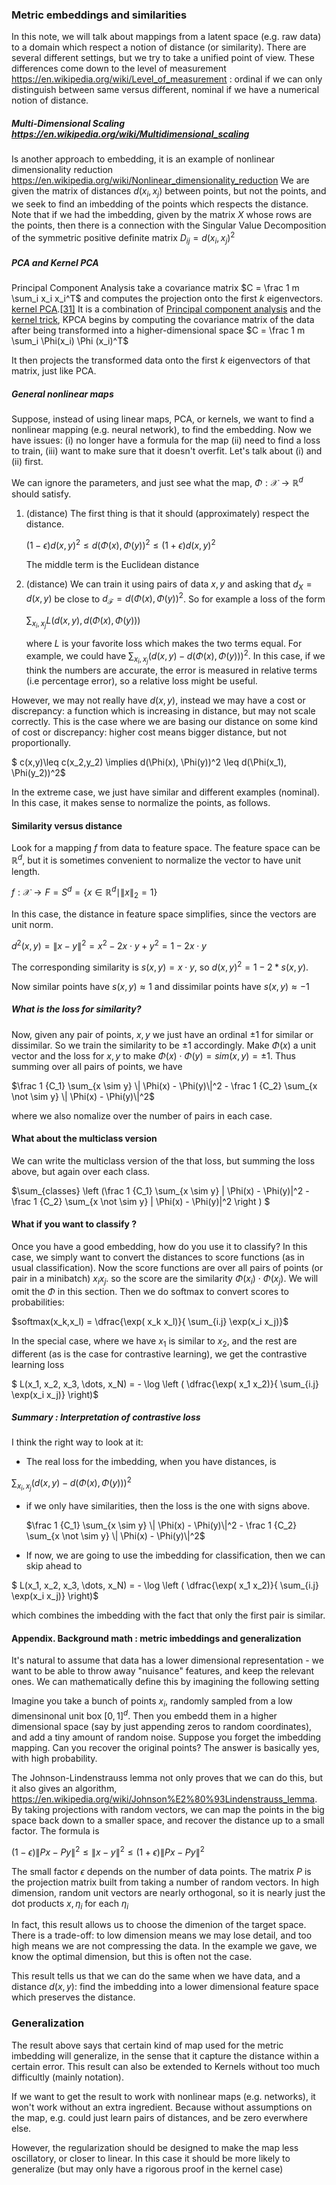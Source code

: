 ### Metric embeddings and similarities

In this note, we will talk about mappings from a latent space (e.g. raw data) to a domain which respect a notion of distance (or similarity).   There are several different settings, but we try to take a unified point of view.  These differences come down to the level of measurement https://en.wikipedia.org/wiki/Level_of_measurement : ordinal if we can only distinguish between same versus different, nominal if we have a numerical notion of distance. 

##### Multi-Dimensional Scaling https://en.wikipedia.org/wiki/Multidimensional_scaling

Is another approach to embedding, it is an example of nonlinear dimensionality reduction https://en.wikipedia.org/wiki/Nonlinear_dimensionality_reduction  We are given the matrix of distances $d(x_i,x_j)$ between points, but not the points, and we seek to find an imbedding of the points which respects the distance. Note that if we had the imbedding, given by the matrix $X$ whose rows are the points, then there is a connection with the Singular Value Decomposition of the symmetric positive definite matrix  $D_{ij} = d(x_i,x_j)^2$ 

##### PCA and Kernel PCA

Principal Component Analysis take a covariance matrix $C = \frac 1 m \sum_i x_i x_i^T$ and computes the projection onto the first $k$ eigenvectors.   [kernel PCA](https://en.wikipedia.org/wiki/Kernel_principal_component_analysis).[[31\]](https://en.wikipedia.org/wiki/Nonlinear_dimensionality_reduction#cite_note-31) It is a combination of [Principal component analysis](https://en.wikipedia.org/wiki/Principal_component_analysis) and the [kernel trick](https://en.wikipedia.org/wiki/Kernel_trick), KPCA begins by computing the covariance  matrix of the data after being transformed into a higher-dimensional  space $C = \frac 1 m \sum_i \Phi(x_i) \Phi (x_i)^T$ 

It then projects the transformed data onto the first *k* eigenvectors of that matrix, just like PCA.

##### General nonlinear maps

Suppose, instead of using linear maps, PCA, or kernels, we want to find a nonlinear mapping (e.g. neural network), to find the embedding.  Now we have issues: (i) no longer have a formula for the map  (ii) need to find a loss to train, (iii) want to make sure that it doesn't overfit.   Let's talk about (i) and (ii) first.

We can ignore the parameters, and just see what the map, $\Phi: \mathcal X \to \mathbb R^d$ should satisfy.

1. (distance) The first thing is that it should (approximately) respect the distance. 

   $(1-\epsilon) d(x,y)^2  \leq d(\Phi(x), \Phi(y))^2 \leq (1+\epsilon) d(x,y)^2$

   The middle term is the Euclidean distance

2. (distance) We can train it using pairs of data $x,y$ and asking that $d_X = d(x,y)$ be close to $d_{\mathcal F} = d(\Phi(x), \Phi(y))^2$.    So for example a loss of the form

   $\sum_{x_i, x_j} L(d(x,y),d(\Phi(x), \Phi(y)) )$

   where $L$ is your favorite loss which makes the two terms equal. For example, we could have  $\sum_{x_i, x_j} (d(x,y)- d(\Phi(x), \Phi(y)))^2$.  In this case, if we think the numbers are accurate, the error is measured in relative terms (i.e percentage error), so a relative loss might be useful.   

However, we may not really have $d(x,y)$, instead we may have a cost or discrepancy: a function which is increasing in distance, but may not scale correctly.  This is the case where we are basing our distance on some kind of cost or discrepancy: higher cost means bigger distance, but not proportionally.  

$ c(x,y)\leq c(x_2,y_2) \implies d(\Phi(x), \Phi(y))^2 \leq d(\Phi(x_1), \Phi(y_2))^2$

In the extreme case, we just have similar and different examples (nominal). In this case, it makes sense to normalize the points, as follows.

#### Similarity versus distance

Look for a mapping $f$  from data to feature space.  The feature space can be $\mathbb R^d$, but it is sometimes convenient to normalize the vector to have unit length.

$f: \mathcal X \to F = S^d = \{ x \in \mathbb R^d \mid \|x\|_2 = 1\}$ 

In this case, the distance in feature space simplifies, since the vectors are unit norm.

$d^2(x,y) = \|x-y\|^2 = x^2 - 2x\cdot y + y^2 = 1-2x\cdot y$

The corresponding similarity is $s(x,y) = x\cdot y$, so $d(x,y)^2 = 1 - 2*s(x,y)$.

Now similar points have $s(x,y) \approx 1$ and dissimilar points have $s(x,y)\approx -1$

##### What is the loss for similarity?

Now, given any pair of points, $x,y$ we just have an ordinal $\pm 1$ for similar or dissimilar.  So we train the similarity to be $\pm 1$ accordingly.   Make $\Phi(x)$ a unit vector and the loss for $x,y$ to make $\Phi(x)\cdot \Phi(y) = sim(x,y) = \pm 1$.   Thus summing over all pairs of points, we have

$\frac 1 {C_1} \sum_{x \sim y} \| \Phi(x) - \Phi(y)\|^2 - \frac 1 {C_2} \sum_{x \not \sim y} \| \Phi(x) - \Phi(y)\|^2$

where we also nomalize over the number of pairs in each case. 

####  What about the multiclass version

We can write the multiclass version of the that loss, but summing the loss above, but again over each class.

$\sum_{classes} \left (\frac 1 {C_1} \sum_{x \sim y} \| \Phi(x) - \Phi(y)\|^2 - \frac 1 {C_2} \sum_{x \not \sim y} \| \Phi(x) - \Phi(y)\|^2 \right ) $



#### What if you want to classify ?

Once you have a good embedding, how do you use it to classify?  In this case, we simply want to convert the distances to score functions (as in usual classification).  Now the score functions are over all pairs of points (or pair in a minibatch)  $x_i x_j$.   so the score are the similarity  $\Phi(x_i)\cdot  \Phi(x_j)$.  We will omit the $\Phi$ in this section. Then we do softmax to convert scores to probabilities:

$softmax(x_k,x_l) = \dfrac{\exp( x_k x_l)}{ \sum_{i.j} \exp(x_i x_j)}$

In the special case, where we have $x_1$ is similar to $x_2$, and the rest are different (as is the case for contrastive learning), we get the contrastive learning loss

$ L(x_1, x_2, x_3, \dots, x_N) = - \log \left (  \dfrac{\exp( x_1 x_2)}{ \sum_{i.j} \exp(x_i x_j)} \right)$

##### Summary : Interpretation of contrastive loss

I think the right way to look at it: 

- The real loss for the imbedding, when you have distances, is 

$\sum_{x_i, x_j} (d(x,y)- d(\Phi(x), \Phi(y)))^2$

- if we only have similarities, then the loss is the one with signs above.

  $\frac 1 {C_1} \sum_{x \sim y} \| \Phi(x) - \Phi(y)\|^2 - \frac 1 {C_2} \sum_{x \not \sim y} \| \Phi(x) - \Phi(y)\|^2$

- If now, we are going to use the imbedding for classification, then we can skip ahead to 

$ L(x_1, x_2, x_3, \dots, x_N) = - \log \left (  \dfrac{\exp( x_1 x_2)}{ \sum_{i.j} \exp(x_i x_j)} \right)$ 

which combines the imbedding with the fact that only the first pair is similar.

#### Appendix.  Background math : metric imbeddings and generalization

It's natural to assume that data has a lower dimensional representation - we want to be able to throw away "nuisance" features, and keep the relevant ones.   We can mathematically define this by imagining the following setting

Imagine you take a bunch of points $x_i$, randomly sampled from a low dimensinonal unit box $[0,1]^d$.  Then you embedd them in a higher dimensional space (say by just appending zeros to random coordinates), and add a tiny amount of random noise.   Suppose you forget the imbedding mapping.  Can you recover the original points?  The answer is basically yes, with high probability.

The Johnson-Lindenstrauss lemma not only proves that we can do this, but it also gives an algorithm, https://en.wikipedia.org/wiki/Johnson%E2%80%93Lindenstrauss_lemma.  By taking projections with random vectors, we can map the points in the big space back down to a smaller space, and recover the distance up to a small factor. The formula is 

$(1-\epsilon)\| Px - Py\|^2 \leq \| x- y \|^2 \leq (1+\epsilon)\|Px - Py\|^2$

The small factor $\epsilon$ depends on the number of data points. The matrix $P$ is the projection matrix built from taking a number of random vectors.  In high dimension, random unit vectors are nearly orthogonal, so it is nearly just the dot products $x,\eta_i$ for each $\eta_i$ 

In fact, this result allows us to choose the dimenion of the target space.  There is a trade-off: to low dimension means we may lose detail, and too high means we are not compressing the data.  In the example we gave, we know the optimal dimension, but this is often not the case. 

This result tells us that we can do the same when we have data, and a distance $d(x,y)$: find the imbedding into a lower dimensional feature space which preserves the distance. 



### Generalization

The result above says that certain kind of map used for the metric imbedding will generalize, in the sense that it capture the distance within a certain error.  This result can also be extended to Kernels without too much difficultly (mainly notation).

If we want to get the result to work with nonlinear maps (e.g. networks), it won't work without an extra ingredient.  Because without assumptions on the map, e.g. could just learn pairs of distances, and be zero everwhere else. 

However, the regularization should be designed to make the map less oscillatory, or closer to linear.  In this case it should be more likely to generalize (but may only have a rigorous proof in the kernel case)